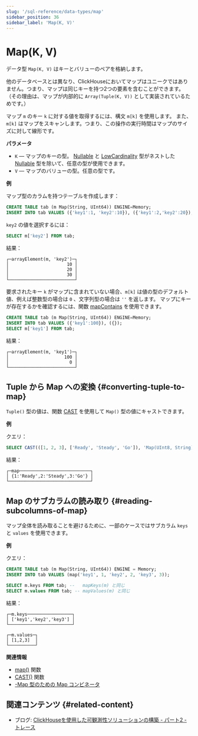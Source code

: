 ```yaml
---
slug: '/sql-reference/data-types/map'
sidebar_position: 36
sidebar_label: 'Map(K, V)'
---
```



# Map(K, V)

データ型 `Map(K, V)` はキーとバリューのペアを格納します。

他のデータベースとは異なり、ClickHouseにおいてマップはユニークではありません。つまり、マップは同じキーを持つ2つの要素を含むことができます。
（その理由は、マップが内部的に `Array(Tuple(K, V))` として実装されているためです。）

マップ `m` のキー `k` に対する値を取得するには、構文 `m[k]` を使用します。
また、`m[k]` はマップをスキャンします。つまり、この操作の実行時間はマップのサイズに対して線形です。

**パラメータ**

- `K` — マップのキーの型。 [Nullable](../../sql-reference/data-types/nullable.md) と [LowCardinality](../../sql-reference/data-types/lowcardinality.md) 型がネストした [Nullable](../../sql-reference/data-types/nullable.md) 型を除いて、任意の型が使用できます。
- `V` — マップのバリューの型。任意の型です。

**例**

マップ型のカラムを持つテーブルを作成します：

```sql
CREATE TABLE tab (m Map(String, UInt64)) ENGINE=Memory;
INSERT INTO tab VALUES ({'key1':1, 'key2':10}), ({'key1':2,'key2':20}), ({'key1':3,'key2':30});
```

`key2` の値を選択するには：

```sql
SELECT m['key2'] FROM tab;
```

結果：

```text
┌─arrayElement(m, 'key2')─┐
│                      10 │
│                      20 │
│                      30 │
└─────────────────────────┘
```

要求されたキー `k` がマップに含まれていない場合、`m[k]` は値の型のデフォルト値、例えば整数型の場合は `0` 、文字列型の場合は `''` を返します。
マップにキーが存在するかを確認するには、関数 [mapContains](../../sql-reference/functions/tuple-map-functions#mapcontains) を使用できます。

```sql
CREATE TABLE tab (m Map(String, UInt64)) ENGINE=Memory;
INSERT INTO tab VALUES ({'key1':100}), ({});
SELECT m['key1'] FROM tab;
```

結果：

```text
┌─arrayElement(m, 'key1')─┐
│                     100 │
│                       0 │
└─────────────────────────┘
```

## Tuple から Map への変換 {#converting-tuple-to-map}

`Tuple()` 型の値は、関数 [CAST](/sql-reference/functions/type-conversion-functions#cast) を使用して `Map()` 型の値にキャストできます。

**例**

クエリ：

```sql
SELECT CAST(([1, 2, 3], ['Ready', 'Steady', 'Go']), 'Map(UInt8, String)') AS map;
```

結果：

```text
┌─map───────────────────────────┐
│ {1:'Ready',2:'Steady',3:'Go'} │
└───────────────────────────────┘
```

## Map のサブカラムの読み取り {#reading-subcolumns-of-map}

マップ全体を読み取ることを避けるために、一部のケースではサブカラム `keys` と `values` を使用できます。

**例**

クエリ：

```sql
CREATE TABLE tab (m Map(String, UInt64)) ENGINE = Memory;
INSERT INTO tab VALUES (map('key1', 1, 'key2', 2, 'key3', 3));

SELECT m.keys FROM tab; --   mapKeys(m) と同じ
SELECT m.values FROM tab; -- mapValues(m) と同じ
```

結果：

```text
┌─m.keys─────────────────┐
│ ['key1','key2','key3'] │
└────────────────────────┘

┌─m.values─┐
│ [1,2,3]  │
└──────────┘
```

**関連情報**

- [map()](/sql-reference/functions/tuple-map-functions#map) 関数
- [CAST()](/sql-reference/functions/type-conversion-functions#cast) 関数
- [-Map 型のための Map コンビネータ](../aggregate-functions/combinators.md#-map)


## 関連コンテンツ {#related-content}

- ブログ: [ClickHouseを使用した可観測性ソリューションの構築 - パート2 - トレース](https://clickhouse.com/blog/storing-traces-and-spans-open-telemetry-in-clickhouse)
